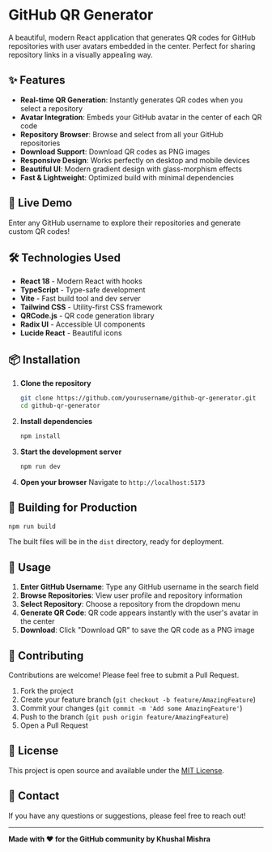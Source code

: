 # GitHub QR Generator

A beautiful, modern React application that generates QR codes for GitHub repositories with user avatars embedded in the center. Perfect for sharing repository links in a visually appealing way.

## ✨ Features

- **Real-time QR Generation**: Instantly generates QR codes when you select a repository
- **Avatar Integration**: Embeds your GitHub avatar in the center of each QR code  
- **Repository Browser**: Browse and select from all your GitHub repositories
- **Download Support**: Download QR codes as PNG images
- **Responsive Design**: Works perfectly on desktop and mobile devices
- **Beautiful UI**: Modern gradient design with glass-morphism effects
- **Fast & Lightweight**: Optimized build with minimal dependencies

## 🚀 Live Demo

Enter any GitHub username to explore their repositories and generate custom QR codes!

## 🛠️ Technologies Used

- **React 18** - Modern React with hooks
- **TypeScript** - Type-safe development
- **Vite** - Fast build tool and dev server
- **Tailwind CSS** - Utility-first CSS framework
- **QRCode.js** - QR code generation library
- **Radix UI** - Accessible UI components
- **Lucide React** - Beautiful icons

## 📦 Installation

1. **Clone the repository**
   ```bash
   git clone https://github.com/yourusername/github-qr-generator.git
   cd github-qr-generator
   ```

2. **Install dependencies**
   ```bash
   npm install
   ```

3. **Start the development server**
   ```bash
   npm run dev
   ```

4. **Open your browser**
   Navigate to `http://localhost:5173`

## 🔧 Building for Production

```bash
npm run build
```

The built files will be in the `dist` directory, ready for deployment.

## 📖 Usage

1. **Enter GitHub Username**: Type any GitHub username in the search field
2. **Browse Repositories**: View user profile and repository information
3. **Select Repository**: Choose a repository from the dropdown menu
4. **Generate QR Code**: QR code appears instantly with the user's avatar in the center
5. **Download**: Click "Download QR" to save the QR code as a PNG image

## 🤝 Contributing

Contributions are welcome! Please feel free to submit a Pull Request.

1. Fork the project
2. Create your feature branch (`git checkout -b feature/AmazingFeature`)
3. Commit your changes (`git commit -m 'Add some AmazingFeature'`)
4. Push to the branch (`git push origin feature/AmazingFeature`)
5. Open a Pull Request

## 📄 License

This project is open source and available under the [MIT License](LICENSE).


## 📧 Contact

If you have any questions or suggestions, please feel free to reach out!

---

**Made with ❤️ for the GitHub community by Khushal Mishra**
